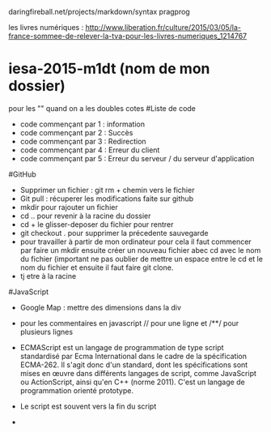 daringfireball.net/projects/markdown/syntax
pragprog

les livres numériques : http://www.liberation.fr/culture/2015/03/05/la-france-sommee-de-relever-la-tva-pour-les-livres-numeriques_1214767

# iesa-2015-m1dt (nom de mon dossier)

pour les \"\" quand on a les doubles cotes
#Liste de code 
* code commençant par 1 : information
* code commençant par 2 : Succès
* code commençant par 3 : Redirection
* code commençant par 4 : Erreur du client 
* code commençant par 5 : Erreur du serveur / du serveur d'application



#GitHub

* Supprimer un fichier : git rm + chemin vers le fichier
* Git pull : récuperer les modifications faite sur github 
* mkdir pour rajouter un fichier
* cd .. pour revenir à la racine du dossier
* cd + le glisser-deposer du fichier pour rentrer 
* git checkout . pour supprimer la précedente sauvegarde
* pour travailler à partir de mon ordinateur pour cela il faut commencer par faire un mkdir ensuite créer un nouveau fichier abec cd avec le nom du fichier (important ne pas oublier de mettre un espace entre le cd et le nom du fichier et ensuite il faut faire git clone.
* tj etre à la racine

#JavaScript

* Google Map : mettre des dimensions dans la div
* pour les commentaires en javascript // pour une ligne et /**/ pour plusieurs lignes
* ECMAScript est un langage de programmation de type script standardisé par Ecma International dans le cadre de la spécification ECMA-262. Il s'agit donc d'un standard, dont les spécifications sont mises en œuvre dans différents langages de script, comme JavaScript ou ActionScript, ainsi qu'en C++ (norme 2011). C'est un langage de programmation orienté prototype.
* Le script est souvent vers la fin du script 
* <script src="#" /> feuille distante
* Una variable ne peut pas commencer par un chiffre. Camel Case pour deux noms comme nom de variable
* On n'est pas obligé de mettre un var pour definir une nouvelle valeur
* CASE SENSITIVE 
* une varible peut avoir plusieurs types (numérique,float,booléen,string)
* condition : avec les if, les for, while
* struture du if : if (condition (doit être soit vrai ou faux)){}
* on peut mettre plusieurs variable dans une console.log avec console.log(a+" "+b) ou console.log(a,b);
* il y a plusieurs consoles .error,debug,warn,info


* Les opérateurs logiques :

	+	opérateur d'addition	Ajoute deux valeurs	
	-	opérateur de soustraction	Soustrait deux valeurs	
	*	opérateur de multiplication	Multiplie deux valeurs	
	/	plus: opérateur de division	Divise deux valeurs	
	=	opérateur d'affectation	Affecte une valeur à une variable	x=3	Met la valeur 3 dans la variable 
	%	opérateur modulo	Retourne le reste de la division entière de l'opérande de gauche par celle de droite

* Les opérateurs de comparaison :

== opérateur d'égalité	Compare deux valeurs et vérifie leur égalité	
===	opérateur d'identité	Vérifie l'identité de valeur et de type de deux valeurs	a===b	
!=	opérateur de différence	Vérifie qu'une variable est différente d'une valeur 	
!==	opérateur de non identité	Vérifie la non identité de valeur et de type de deux valeurs, c'est-à-dire si les deux valeurs n'ont pas la même valeur ou bien sont de types différents
<	opérateur d'infériorité stricte	Vérifie qu'une variable est strictement inférieure à une valeur 	
<=	opérateur d'infériorité	Vérifie qu'une variable est inférieure ou égale à une valeur 
>	opérateur de supériorité stricte	Vérifie qu'une variable est strictement supérieure à une valeur 	
>=	opérateur de supériorité	Vérifie qu'une variable est supérieure ou égale à une valeur 	


* Le point virgule n'est pas obligé pour les if 
* Entre les accolades il y a un bloc de code
* On peut enchainer les if  mais ce n'est pas bien
* Syntaxe if(){} else if(){} et else 

##boucle
 *syntaxe de la boucle while 
 while(condition){
 il faut pas oublier de mettre un ++
}

* syntaxe de la boucle do while
do{}while(condition){}

* syntaxe de la boucle for 
for (var i=1; i<10; i++){console.log(i)}
deux instructions avec break et continue (mais cela n'est pas recommandable)
* L'interpreteur affiche tj la date de la même façon (voir exo dates.html javascript)
##functions
* les parametres pouvent avoir le même nom vu qu'ils sont dans des functions différentes
* Ne pas oublier de mettre des parametres entre virgule



#CSS
* text-indent : permet l'indentation de la première ligne
* letter-spacing: les espaces entre les lettres
* pour les raccourcis (ex: padding : 10px(top), 20px(right), 15px(bottom), 20px(left))
* important lorsqu'il y a pas de px la valeur prend celui de son opposé
* le border n'est pas le même suivant le navigateur

#PHP
*echo permet d'afficher 
phpinfo = pour voir les infos
*Les variables sont créée à partir l'un "$"
* global permet à la fonction de voir les variables en dehors de la fonction
* Les variables dynamique = $$ 
* les constantes ne peut etre modifié. normalement elles sont en maj. Pour definir une constante il faut mettre define.
*le mot-clé const = 
*Les types de données
9 types en php
type scalaire = booleen, interger,float,string
type composes = array, object
type speciaux = resource et NULL
var_dump(le type de variable + valeur)
gettype = type de variable
=> permet de faire des égales
pour creer un tableau, il faut utiliser array ()
exemple avec $[] pour rajouter un element dans un tableau.
on peut faire des tableaux dans des tableaux 
la signature de methode pour la première ligne de la signature
une fonction doit avoir qu'une seule responsabilité
* on ne peut pas mettre deux fois la même plus pour une valeur
*pour les tableaux, il faut mettre des [] pour les afficher.
*IMPORTANT : METTRE DES VERBES DANS LES METHODES 

Explication de la fonction.
* la methode de cette fonction est buildRows, important mettre des VERBES
* Le parametres de la fonction est $titre 
* Ce parametre prend les informations de $tunisiens que nous avons defini en haut et elle fait apparaitre la fonction Important elle dois etre en dehors de la fonction. (appel de la fonction)
* POur finir on fait un echo pour afficher le title du parametre $titre qui a les informations de $tunisiens 
function buildRows($titre){
			/*echo "<ul>";;
			echo "<li>".$titre["title"]."<li>";;
			echo "</ul>";;*/
			foreach ($titre as $key => $value) {
			echo "<li>".$value."<li>";;
			}
		}
       buildRows($tunisiens);;

* Pour le foreach = la syntaxe 
foreach ($variable as $key => $value) {
	
}
	la variable c'est le "nom" du tableau
	la key, c'est le premier "mot" du tableau avant le =>
	et la valeur c'est ceux qui a apres.

*$xml = simplexml_load_string($string); c'est la syntaxe pour ranger des xml
*Parse error: syntax error, unexpected end of file in C:\Program Files (x86)\EasyPHP-DevServer-14.1VC11\data\localweb\m1dt\iesa-2015-m1dt\06_php\03_form\bad_form.php on line 26
C'est une erreur de php donc reprendre tt les règles de php pour comprendre

pour faire une redirection sur php <?php

	header('Location: index.php?nom='.$_POST["nom"].'&prenom='.$_POST["prenom"]);

?>

Ne pas oublier le . pour le plus

Ne pas retourner le set pour les dates
